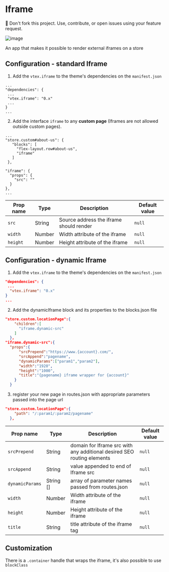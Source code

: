 # Iframe

<div class="alert alert-warning">  
📢 Don't fork this project. Use, contribute, or open issues using your feature request.
</div>

![image](https://user-images.githubusercontent.com/18701182/67055752-abcb0500-f11f-11e9-8c24-50234214d474.png)

An app that makes it possible to render external iframes on a store 

## Configuration - standard Iframe

1. Add the `vtex.iframe` to the theme's dependencies on the `manifest.json`
```
...
"dependencies": {
 ...
 "vtex.iframe": "0.x"
 ...
}
...
```
 
 2. Add the interface `iframe` to any **custom page** (Iframes are not allowed outside custom pages).
 
 ```
 ...
"store.custom#about-us": {
    "blocks": [
      "flex-layout.row#about-us",
      "iframe"
    ]
  },

 "iframe": {
   "props": {
     "src": ""
   }
 },
 ...
 ```

| Prop name | Type | Description | Default value |
|--------------|--------|--------------| --------|
| `src` | String | Source address the iframe should render | `null`
| `width` | Number | Width attribute of the iframe | `null`
| `height` | Number | Height attribute of the iframe | `null`

## Configuration - dynamic Iframe

1. Add the `vtex.iframe` to the theme's dependencies on the `manifest.json`

```json
"dependencies": {
 ...
  "vtex.iframe": "0.x"
}
...
```

2. Add the dynamicIframe block and its properties to the blocks.json file

```json
"store.custom.locationPage":{
    "children":[
      "iframe.dynamic-src"
    ]
  },
"iframe.dynamic-src":{
  "props":{
      "srcPrepend":"https://www.{account}.com/",
      "srcAppend":"pagename",
      "dynamicParams":["param1","param2"],
      "width":"1920",
      "height":"1000",
      "title":"{pagename} iframe wrapper for {account}"
    }
  }
```
3. register your new page in routes.json with appropriate parameters passed into the page url

```json
"store.custom.locationPage":{
    "path": "/:param1/:param2/pagename"
  },
```

| Prop name | Type | Description | Default value |
|--------------|--------|--------------| --------|
| `srcPrepend` | String | domain for Iframe src with any additional desired SEO routing elements  | `null`
| `srcAppend` | String | value appended to end of Iframe src | `null`
| `dynamicParams` | String [] | array of parameter names passed from routes.json | `null`
| `width` | Number | Width attribute of the iframe | `null`
| `height` | Number | Height attribute of the iframe | `null`
| `title` | String | title attribute of the iframe tag | `null`

## Customization

There is a `.container` handle that wraps the iframe, it's also possible to use `blockClass`
